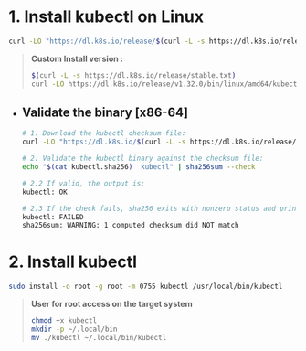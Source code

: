 # 1. Install kubectl on Linux
```bash
curl -LO "https://dl.k8s.io/release/$(curl -L -s https://dl.k8s.io/release/stable.txt)/bin/linux/amd64/kubectl"
```
> **Custom Install version :**
> ```bash
> $(curl -L -s https://dl.k8s.io/release/stable.txt)
> curl -LO https://dl.k8s.io/release/v1.32.0/bin/linux/amd64/kubectl
> ```

* ## Validate the binary [x86-64]
  ```bash
  # 1. Download the kubectl checksum file:
  curl -LO "https://dl.k8s.io/$(curl -L -s https://dl.k8s.io/release/stable.txt)/bin/linux/amd64/kubectl.sha256"
  ```

  ```bash
  # 2. Validate the kubectl binary against the checksum file:
  echo "$(cat kubectl.sha256)  kubectl" | sha256sum --check
  ```

  ```bash
  # 2.2 If valid, the output is:
  kubectl: OK

  # 2.3 If the check fails, sha256 exits with nonzero status and prints output similar to:
  kubectl: FAILED
  sha256sum: WARNING: 1 computed checksum did NOT match
  ```

# 2. Install kubectl
  ```bash
  sudo install -o root -g root -m 0755 kubectl /usr/local/bin/kubectl
  ```
  > **User for root access on the target system**
  > ```bash
  > chmod +x kubectl
  > mkdir -p ~/.local/bin
  > mv ./kubectl ~/.local/bin/kubectl
  > ```
